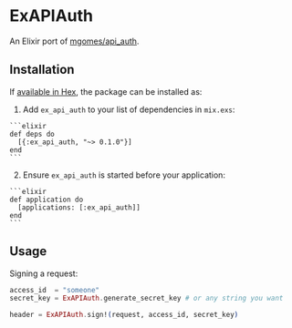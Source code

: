 # ExAPIAuth

An Elixir port of [mgomes/api_auth](https://github.com/mgomes/api_auth).

## Installation

If [available in Hex](https://hex.pm/docs/publish), the package can be installed as:

  1. Add `ex_api_auth` to your list of dependencies in `mix.exs`:

    ```elixir
    def deps do
      [{:ex_api_auth, "~> 0.1.0"}]
    end
    ```

  2. Ensure `ex_api_auth` is started before your application:

    ```elixir
    def application do
      [applications: [:ex_api_auth]]
    end
    ```

## Usage

Signing a request:

```elixir
access_id  = "someone"
secret_key = ExAPIAuth.generate_secret_key # or any string you want

header = ExAPIAuth.sign!(request, access_id, secret_key)
```
